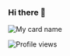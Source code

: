### Hi there 👋

![My card name](https://cardivo.vercel.app/api?name=Ameen-Ser%20&description=Hi,%20Welcome%20To%20My%20Profile&image=https://i.imgur.com/qZX9NuT.jpeg?q=tbn:ANd9GcR7aMC3bf4bg4l_nhYS2Un9FXbFYcB4T83Shjk8xSUZDh_D61LFpzbpeqLW&s=10?v=4&backgroundColor=%23e4f2f6&instagram=xy_lxx_&github=Ameen-Ser&)

![Profile views](https://gpvc.arturio.dev/quiec)
